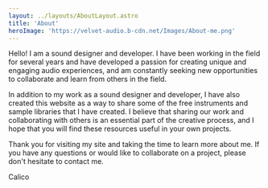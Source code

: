 ```yaml
---
layout: ../layouts/AboutLayout.astro
title: 'About'
heroImage: 'https://velvet-audio.b-cdn.net/Images/About-me.png'
---
```


Hello! I am a sound designer and developer. I have been working in the
field for several years and have developed a passion for creating
unique and engaging audio experiences, and am constantly seeking new
opportunities to collaborate and learn from others in the field.

In addition to my work as a sound designer and developer, I have also
created this website as a way to share some of the free instruments
and sample libraries that I have created. I believe that sharing our
work and collaborating with others is an essential part of the
creative process, and I hope that you will find these resources useful
in your own projects.

Thank you for visiting my site and taking the time to learn more about
me. If you have any questions or would like to collaborate on a
project, please don't hesitate to contact me.

Calico
